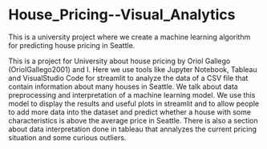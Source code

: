 # House_Pricing--Visual_Analytics
This is a university project where we create a machine learning algorithm for predicting house pricing in Seattle.

This is a project for University about house pricing by Oriol Gallego (OriolGallego2001) and I.
Here we use tools like Jupyter Notebook, Tableau and VisualStudio Code for streamlit to analyze the data of a CSV file that contain information about many houses in Seattle. We talk about data preprocessing and interpretation of a machine learning model. We use this model to display the results and useful plots in streamlit and to allow people to add more data into the dataset and predict whether a house with some characteristics is above the average price in Seattle. There is also a section about data interpretation done in tableau that annalyzes the current pricing situation and some curious outliers.
